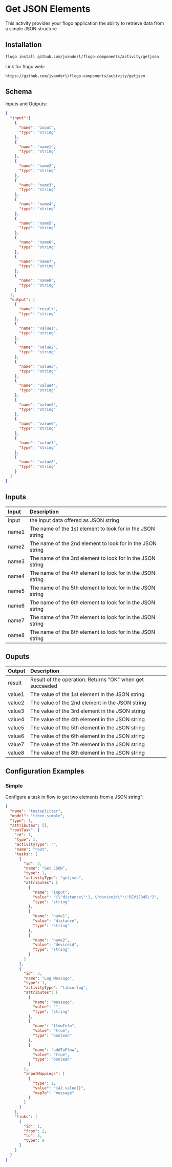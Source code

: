 # Get JSON Elements
This activity provides your flogo application the ability to retrieve data from a simple JSON structure

## Installation

```bash
flogo install github.com/jvanderl/flogo-components/activity/getjson
```
Link for flogo web:
```
https://github.com/jvanderl/flogo-components/activity/getjson
```

## Schema
Inputs and Outputs:

```json
{
  "input":[
    {
      "name": "input",
      "type": "string"
    },
    {
      "name": "name1",
      "type": "string"
    },
    {
      "name": "name2",
      "type": "string"
    },
    {
      "name": "name3",
      "type": "string"
    },
    {
      "name": "name4",
      "type": "string"
    },
    {
      "name": "name5",
      "type": "string"
    },
    {
      "name": "name6",
      "type": "string"
    },
    {
      "name": "name7",
      "type": "string"
    },
    {
      "name": "name8",
      "type": "string"
    }
  ],
  "output": [
    {
      "name": "result",
      "type": "string"
    },
    {
      "name": "value1",
      "type": "string"
    },
    {
      "name": "value2",
      "type": "string"
    },
    {
      "name": "value3",
      "type": "string"
    },
    {
      "name": "value4",
      "type": "string"
    },
    {
      "name": "value5",
      "type": "string"
    },
    {
      "name": "value6",
      "type": "string"
    },
    {
      "name": "value7",
      "type": "string"
    },
    {
      "name": "value8",
      "type": "string"
    }
  ]
}
```
## Inputs
| Input   | Description    |
|:----------|:---------------|
| input    | the input data offered as JSON string |
| name1    | The name of the 1st element to look for in the JSON string |
| name2    | The name of the 2nd element to look for in the JSON string |
| name3    | The name of the 3rd element to look for in the JSON string |
| name4    | The name of the 4th element to look for in the JSON string |
| name5    | The name of the 5th element to look for in the JSON string |
| name6    | The name of the 6th element to look for in the JSON string |
| name7    | The name of the 7th element to look for in the JSON string |
| name8    | The name of the 8th element to look for in the JSON string |

## Ouputs
| Output   | Description    |
|:----------|:---------------|
| result    | Result of the operation. Returns "OK" when get succeeded |
| value1    | The value of the 1st element in the JSON string |
| value2    | The value of the 2nd element in the JSON string |
| value3    | The value of the 3rd element in the JSON string |
| value4    | The value of the 4th element in the JSON string |
| value5    | The value of the 5th element in the JSON string |
| value6    | The value of the 6th element in the JSON string |
| value7    | The value of the 7th element in the JSON string |
| value8    | The value of the 8th element in the JSON string |


## Configuration Examples
### Simple
Configure a task in flow to get two elements from a JSON string":

```json
{
  "name": "testsplitter",
  "model": "tibco-simple",
  "type": 1,
  "attributes": [],
  "rootTask": {
    "id": 1,
    "type": 1,
    "activityType": "",
    "name": "root",
    "tasks": [
      {
        "id": 2,
        "name": "Get JSON",
        "type": 1,
        "activityType": "getjson",
        "attributes": [
          {
            "name": "input",
            "value": "{\"distance\":1, \"deviceid\":\"DEV12345\"}",
            "type": "string"
          },
          {
            "name": "name1",
            "value": "distance",
            "type": "string"
          },
          {
            "name": "name2",
            "value": "deviceid",
            "type": "string"
          }
        ]
      },
      {
        "id": 3,
        "name": "Log Message",
        "type": 1,
        "activityType": "tibco-log",
        "attributes": [
          {
            "name": "message",
            "value": "",
            "type": "string"
          },
          {
            "name": "flowInfo",
            "value": "true",
            "type": "boolean"
          },
          {
            "name": "addToFlow",
            "value": "true",
            "type": "boolean"
          }
        ],
        "inputMappings": [
          {
            "type": 1,
            "value": "{A2.value1}",
            "mapTo": "message"
          }
        ]
      }
    ],
    "links": [
      {
        "id": 1,
        "from": 2,
        "to": 3,
        "type": 0
      }
    ]
  }
}
```
